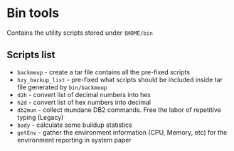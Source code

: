 # Bin tools

Contains the utility scripts stored under ``$HOME/bin``

## Scripts list

- ``backmeup`` - create a tar file contains all the pre-fixed scripts
- ``hzy_backup_list`` - pre-fixed what scripts should be included inside tar file generated by ``bin/backmeup``
- ``d2h`` - convert list of decimal numbers into hex
- ``h2d`` - convert list of hex numbers into decimal
- ``db2mun`` - collect mundane DB2 commands. Free the labor of repetitive typing (Legacy)
- ``body`` - calculate some buildup statistics
- ``getEnv`` - gather the environment information (CPU, Memory, etc) for the environment reporting in system paper
